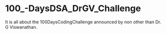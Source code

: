 # 100_-DaysDSA_DrGV_Challenge
It is all about the 100DaysCodingChallenge announced by non other than Dr. G Viswanathan.

